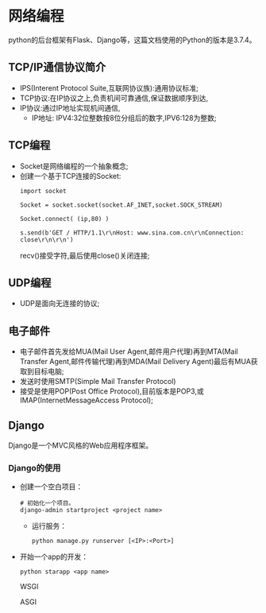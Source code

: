 # 网络编程

python的后台框架有Flask、Django等，这篇文档使用的Python的版本是3.7.4。
## TCP/IP通信协议简介

* IPS(Interent Protocol Suite,互联网协议族):通用协议标准;
* TCP协议:在IP协议之上,负责机间可靠通信,保证数据顺序到达,
* IP协议:通过IP地址实现机间通信,
  * IP地址: IPV4:32位整数按8位分组后的数字,IPV6:128为整数;

## TCP编程

* Socket是网络编程的一个抽象概念;
* 创建一个基于TCP连接的Socket:
  ```
  import socket
   
  Socket = socket.socket(socket.AF_INET,socket.SOCK_STREAM)

  Socket.connect( (ip,80) )

  s.send(b'GET / HTTP/1.1\r\nHost: www.sina.com.cn\r\nConnection: close\r\n\r\n')
  ```
  recv()接受字符,最后使用close()关闭连接;

## UDP编程

* UDP是面向无连接的协议;

## 电子邮件

* 电子邮件首先发给MUA(Mail User Agent,邮件用户代理)再到MTA(Mail Transfer Agent,邮件传输代理)再到MDA(Mail Delivery Agent)最后有MUA获取到目标电脑;
* 发送时使用SMTP(Simple Mail Transfer Protocol)
* 接受是使用POP(Post Office Protocol),目前版本是POP3,或IMAP(InternetMessageAccess Protocol);

## Django

Django是一个MVC风格的Web应用程序框架。

### Django的使用

* 创建一个空白项目：

   ```shell
   # 初始化一个项目。
   django-admin startproject <project name>
   ```

  * 运行服务：

    ```shell
    python manage.py runserver [<IP>:<Port>]
    ```

* 开始一个app的开发：

  ```shell
  python starapp <app name>
  ```

   WSGI

   ASGI
  

